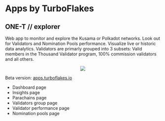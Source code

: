 # Apps by TurboFlakes


## ONE-T // explorer

Web app to monitor and explore the Kusama or Polkadot networks. Look out for Validators and Nomination Pools performance. Visualize live or historic data analytics. Validators are primarly grouped into 3 subsets: Valid members in the Thousand Validator program, 100% commission validators and all others.

<p align="center">
  <img src="https://github.com/turboflakes/apps/blob/main/src/assets/onet_explorer_dashboard.png?raw=true">
</p>

Beta version: [apps.turboflakes.io](https://apps.turboflakes.io)

- Dashboard page 
- Insights page
- Parachains page
- Validators group page
- Validator performance page
- Nomination pools page

